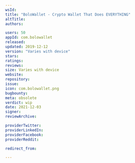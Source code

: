 ```yaml
---
wsId: 
title: "BoloWallet - Crypto Wallet That Does EVERYTHING"
altTitle: 
authors:

users: 50
appId: com.bolowallet
released: 
updated: 2019-12-12
version: "Varies with device"
stars: 
ratings: 
reviews: 
size: Varies with device
website: 
repository: 
issue: 
icon: com.bolowallet.png
bugbounty: 
meta: obsolete
verdict: wip
date: 2021-12-03
signer: 
reviewArchive:

providerTwitter: 
providerLinkedIn: 
providerFacebook: 
providerReddit: 

redirect_from:

---
```


